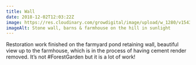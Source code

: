 ```yaml
---
title: Wall
date: 2018-12-02T12:03:22Z
image: https://res.cloudinary.com/growdigital/image/upload/w_1280/v1543688439/house-from-lane-over-farmyard-pond-182726ED.jpg
imageAlt: Stone wall, barns & farmhouse on the hill in sunlight
---
```


Restoration work finished on the farmyard pond retaining wall, beautiful view up to the farmhouse, which is in the process of having cement render removed. It’s not #ForestGarden but it is a lot of work!
